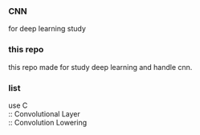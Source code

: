 ### CNN
for deep learning study

### this repo
this repo made for study deep learning and handle cnn.

### list
use C
<br>
:: Convolutional Layer
<br>
:: Convolution Lowering
